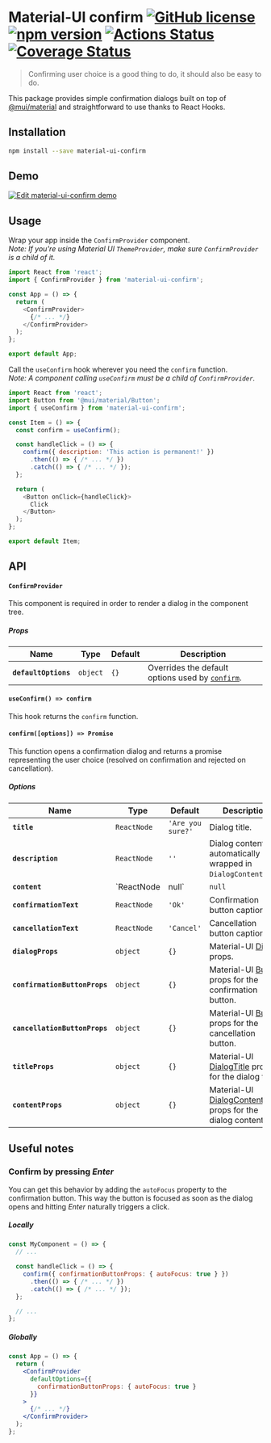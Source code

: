 # Material-UI confirm [![GitHub license](https://img.shields.io/badge/license-MIT-blue.svg)](https://github.com/jonatanklosko/material-ui-confirm/blob/master/LICENSE) [![npm version](https://img.shields.io/npm/v/material-ui-confirm.svg)](https://www.npmjs.com/package/material-ui-confirm) [![Actions Status](https://github.com/jonatanklosko/material-ui-confirm/workflows/Test/badge.svg)](https://github.com/jonatanklosko/material-ui-confirm/actions) [![Coverage Status](https://coveralls.io/repos/github/jonatanklosko/material-ui-confirm/badge.svg?branch=master)](https://coveralls.io/github/jonatanklosko/material-ui-confirm?branch=master)

> Confirming user choice is a good thing to do, it should also be easy to do.

This package provides simple confirmation dialogs built on top of [@mui/material](https://mui.com/)
and straightforward to use thanks to React Hooks.

## Installation

```sh
npm install --save material-ui-confirm
```

## Demo

[![Edit material-ui-confirm demo](https://codesandbox.io/static/img/play-codesandbox.svg)](https://codesandbox.io/s/materialuiconfirm-demo-hzzdr?fontsize=14)

## Usage

Wrap your app inside the `ConfirmProvider` component.\
*Note: If you're using Material UI `ThemeProvider`, make sure `ConfirmProvider` is a child of it.*

```js
import React from 'react';
import { ConfirmProvider } from 'material-ui-confirm';

const App = () => {
  return (
    <ConfirmProvider>
      {/* ... */}
    </ConfirmProvider>
  );
};

export default App;
```

Call the `useConfirm` hook wherever you need the `confirm` function.\
*Note: A component calling `useConfirm` must be a child of `ConfirmProvider`.*

```js
import React from 'react';
import Button from '@mui/material/Button';
import { useConfirm } from 'material-ui-confirm';

const Item = () => {
  const confirm = useConfirm();

  const handleClick = () => {
    confirm({ description: 'This action is permanent!' })
      .then(() => { /* ... */ })
      .catch(() => { /* ... */ });
  };

  return (
    <Button onClick={handleClick}>
      Click
    </Button>
  );
};

export default Item;
```

## API

#### `ConfirmProvider`

This component is required in order to render a dialog in the component tree.

##### Props

| Name | Type | Default | Description |
| ---- | ---- | ------- | ----------- |
| **`defaultOptions`** | `object` | `{}` | Overrides the default options used by [`confirm`](#useconfirm-confirm). |

#### `useConfirm() => confirm`

This hook returns the `confirm` function.

#### `confirm([options]) => Promise`

This function opens a confirmation dialog and returns a promise
representing the user choice (resolved on confirmation and rejected on cancellation).

##### Options

| Name | Type | Default | Description |
| ---- | ---- | ------- | ----------- |
| **`title`** | `ReactNode` | `'Are you sure?'` | Dialog title. |
| **`description`** | `ReactNode` | `''` | Dialog content, automatically wrapped in `DialogContentText`. |
| **`content`** | `ReactNode | null` | `null` | Dialog content, same as `description` but not wrapped in `DialogContentText`. Supersedes `description` if present. |
| **`confirmationText`** | `ReactNode` | `'Ok'` | Confirmation button caption. |
| **`cancellationText`** | `ReactNode` | `'Cancel'` | Cancellation button caption. |
| **`dialogProps`** | `object` | `{}` | Material-UI [Dialog](https://material-ui.com/api/dialog/#props) props. |
| **`confirmationButtonProps`** | `object` | `{}` | Material-UI [Button](https://material-ui.com/api/button/#props) props for the confirmation button. |
| **`cancellationButtonProps`** | `object` | `{}` | Material-UI [Button](https://material-ui.com/api/dialog/#props) props for the cancellation button. |
| **`titleProps`** | `object` | `{}` | Material-UI [DialogTitle](https://mui.com/api/dialog-title/#props) props for the dialog title. |
| **`contentProps`** | `object` | `{}` | Material-UI [DialogContent](https://mui.com/api/dialog-content/#props) props for the dialog content. |

## Useful notes

### Confirm by pressing *Enter*

You can get this behavior by adding the `autoFocus` property to the confirmation button.
This way the button is focused as soon as the dialog opens and hitting *Enter*
naturally triggers a click.

##### Locally

```jsx
const MyComponent = () => {
  // ...

  const handleClick = () => {
    confirm({ confirmationButtonProps: { autoFocus: true } })
      .then(() => { /* ... */ })
      .catch(() => { /* ... */ });
  };

  // ...
};
```

##### Globally

```jsx
const App = () => {
  return (
    <ConfirmProvider
      defaultOptions={{
        confirmationButtonProps: { autoFocus: true }
      }}
    >
      {/* ... */}
    </ConfirmProvider>
  );
};
```
